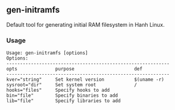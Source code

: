 ## gen-initramfs
Default tool for generating initial RAM filesystem in Hanh Linux. 
### Usage 
```
Usage: gen-initramfs [options] 
Options: 
------------------------------------------------------------
opts              purpose                      def
------------------------------------------------------------
kver="string"     Set kernel version           $(uname -r)  
sysroot="dir"     Set system root              /
hooks="files"     Specify hooks to add
bin="file"        Specify binaries to add
lib="file"        Specify libraries to add
```
